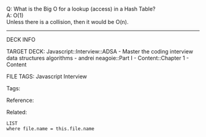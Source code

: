 Q: What is the Big O for a lookup (access) in a Hash Table?  
A: O(1)  
Unless there is a collision, then it would be O(n).
<!--ID: 1690027055048-->

---

DECK INFO

TARGET DECK: Javascript::Interview::ADSA - Master the coding interview data structures algorithms - andrei neagoie::Part I - Content::Chapter 1 - Content

FILE TAGS: Javascript Interview

Tags:

Reference:

Related:

```dataview
LIST
where file.name = this.file.name
```

